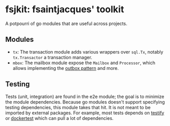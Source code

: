 # fsjkit: fsaintjacques' toolkit

A potpourri of go modules that are useful across projects.

## Modules

- `tx`: The transaction module adds various wrappers over `sql.Tx`, notably
        `tx.Transactor` a transaction manager.
- `mbox`: The mailbox module expose the `Mailbox` and `Processor`, which allows
          implementing the [outbox pattern](https://microservices.io/patterns/data/transactional-outbox.html) and more.

## Testing

Tests (unit, integration) are found in the e2e module; the goal is to
minimize the module dependencies. Because go modules doesn't support specifying 
testing dependencies, this module takes that hit. It is not meant to be imported by
external packages.  For example, most tests depends on [testify](https://github.com/stretchr/testify) or 
[dockertest](https://github.com/ory/dockertest) which can pull a lot of dependencies.